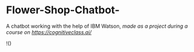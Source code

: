 # Flower-Shop-Chatbot-
A chatbot working with the help of IBM Watson, *made as a project during a course on https://cognitiveclass.ai/*


!()
